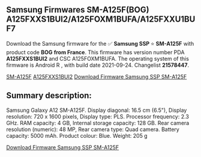 <h2>Samsung Firmwares SM-A125F(BOG) A125FXXS1BUI2/A125FOXM1BUFA/A125FXXU1BUF7</h2>
Download the Samsung firmware for the ✅ <strong>Samsung SSP </strong> ⭐ <strong>SM-A125F</strong> with product code <strong>BOG</strong> <strong> from France</strong>. This firmware has version number PDA <strong>A125FXXS1BUI2</strong> and CSC A125FOXM1BUFA. The operating system of this firmware is Android R , with build date 2021-09-24. Changelist <strong>21578447</strong>.


[SM-A125F](https://samfirm.shop/samsung/model/SM-A125F)
[A125FXXS1BUI2](https://samfirm.shop/samsung/pda/A125FXXS1BUI2)
[Download Firmware Samsung SSP SM-A125F](https://samfirm.shop/samsung/firmware/459677)
<h2>Summary description:</h2>
<p>Samsung Galaxy A12 SM-A125F. Display diagonal: 16.5 cm (6.5"), Display resolution: 720 x 1600 pixels, Display type: PLS. Processor frequency: 2.3 GHz. RAM capacity: 4 GB, Internal storage capacity: 128 GB. Rear camera resolution (numeric): 48 MP, Rear camera type: Quad camera. Battery capacity: 5000 mAh. Product colour: Blue. Weight: 205 g</p>


[Download Firmware Samsung SSP SM-A125F](https://samfirm.shop/samsung/firmware/459677)
